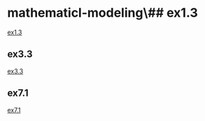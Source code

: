 # mathematicl-modeling\\## ex1.3
[ex1.3](https://github.com/qibabaidu/mathematicl-modeling/blob/master/ex1.3)

## ex3.3
[ex3.3](https://github.com/qibabaidu/mathematicl-modeling/blob/master/ex3.3)

## ex7.1
[ex7.1](https://github.com/qibabaidu/mathematicl-modeling/blob/master/ex7.1)

